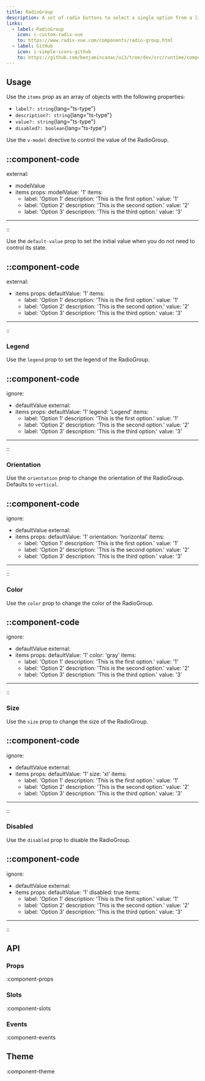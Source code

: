 ```yaml
---
title: RadioGroup
description: A set of radio buttons to select a single option from a list.
links:
  - label: RadioGroup
    icon: i-custom-radix-vue
    to: https://www.radix-vue.com/components/radio-group.html
  - label: GitHub
    icon: i-simple-icons-github
    to: https://github.com/benjamincanac/ui3/tree/dev/src/runtime/components/RadioGroup.vue
---
```


## Usage

Use the `items` prop as an array of objects with the following properties:

- `label?: string`{lang="ts-type"}
- `description?: string`{lang="ts-type"}
- `value?: string`{lang="ts-type"}
- `disabled?: boolean`{lang="ts-type"}

Use the `v-model` directive to control the value of the RadioGroup.

::component-code
---
external:
  - modelValue
  - items
props:
  modelValue: '1'
  items:
    - label: 'Option 1'
      description: 'This is the first option.'
      value: '1'
    - label: 'Option 2'
      description: 'This is the second option.'
      value: '2'
    - label: 'Option 3'
      description: 'This is the third option.'
      value: '3'
---
::

Use the `default-value` prop to set the initial value when you do not need to control its state.

::component-code
---
external:
  - items
props:
  defaultValue: '1'
  items:
    - label: 'Option 1'
      description: 'This is the first option.'
      value: '1'
    - label: 'Option 2'
      description: 'This is the second option.'
      value: '2'
    - label: 'Option 3'
      description: 'This is the third option.'
      value: '3'
---
::

### Legend

Use the `legend` prop to set the legend of the RadioGroup.

::component-code
---
ignore:
  - defaultValue
external:
  - items
props:
  defaultValue: '1'
  legend: 'Legend'
  items:
    - label: 'Option 1'
      description: 'This is the first option.'
      value: '1'
    - label: 'Option 2'
      description: 'This is the second option.'
      value: '2'
    - label: 'Option 3'
      description: 'This is the third option.'
      value: '3'
---
::

### Orientation

Use the `orientation` prop to change the orientation of the RadioGroup. Defaults to `vertical`.

::component-code
---
ignore:
  - defaultValue
external:
  - items
props:
  defaultValue: '1'
  orientation: 'horizontal'
  items:
    - label: 'Option 1'
      description: 'This is the first option.'
      value: '1'
    - label: 'Option 2'
      description: 'This is the second option.'
      value: '2'
    - label: 'Option 3'
      description: 'This is the third option.'
      value: '3'
---
::

### Color

Use the `color` prop to change the color of the RadioGroup.

::component-code
---
ignore:
  - defaultValue
external:
  - items
props:
  defaultValue: '1'
  color: 'gray'
  items:
    - label: 'Option 1'
      description: 'This is the first option.'
      value: '1'
    - label: 'Option 2'
      description: 'This is the second option.'
      value: '2'
    - label: 'Option 3'
      description: 'This is the third option.'
      value: '3'
---
::

### Size

Use the `size` prop to change the size of the RadioGroup.

::component-code
---
ignore:
  - defaultValue
external:
  - items
props:
  defaultValue: '1'
  size: 'xl'
  items:
    - label: 'Option 1'
      description: 'This is the first option.'
      value: '1'
    - label: 'Option 2'
      description: 'This is the second option.'
      value: '2'
    - label: 'Option 3'
      description: 'This is the third option.'
      value: '3'
---
::

### Disabled

Use the `disabled` prop to disable the RadioGroup.

::component-code
---
ignore:
  - defaultValue
external:
  - items
props:
  defaultValue: '1'
  disabled: true
  items:
    - label: 'Option 1'
      description: 'This is the first option.'
      value: '1'
    - label: 'Option 2'
      description: 'This is the second option.'
      value: '2'
    - label: 'Option 3'
      description: 'This is the third option.'
      value: '3'
---
::

## API

### Props

:component-props

### Slots

:component-slots

### Events

:component-events

## Theme

:component-theme
